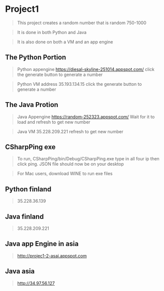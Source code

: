 # Project1

> This project creates a random number that is random 750-1000

> It is done in both Python and Java

> It is also done on both a VM and an app engine

## The Python Portion

> Python appengine https://diesal-skyline-251014.appspot.com/ click the 
generate button to generate a number

> Python VM address 35.193.134.15  click the generate button to 
generate a number

## The Java Protion
> Java Appengine https://random-252323.appspot.com/ Wait for it to load 
and refresh to get new number

> Java VM 35.228.209.221 refresh to get new number

## CSharpPing exe
>To run, CSharpPing/bin/Debug/CSharpPing.exe type in all four ip then 
click ping. JSON file should now be on your desktop

> For Mac users, download WINE to run exe files

## Python finland
> 35.228.36.139

## Java finland
> 35.228.209.221

## Java app Engine in asia
>http://projec1-2-asai.appspot.com

## Java asia
>http://34.97.56.127
